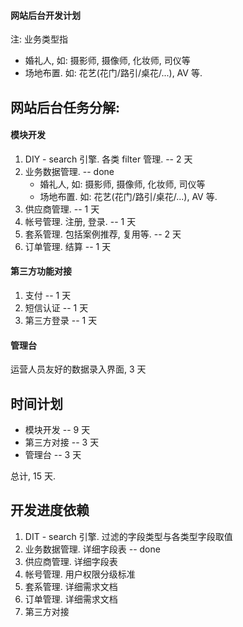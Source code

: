 #### 网站后台开发计划

注: 业务类型指

- 婚礼人, 如: 摄影师, 摄像师, 化妆师, 司仪等
- 场地布置. 如: 花艺(花门/路引/桌花/...), AV 等.

## 网站后台任务分解:

#### 模块开发

1. DIY - search 引擎. 各类 filter 管理.  -- 2 天
2. 业务数据管理.  -- done
    - 婚礼人, 如: 摄影师, 摄像师, 化妆师, 司仪等
    - 场地布置. 如: 花艺(花门/路引/桌花/...), AV 等.
3. 供应商管理.  -- 1 天
4. 帐号管理. 注册, 登录.  -- 1 天
5. 套系管理. 包括案例推荐, 复用等.  -- 2 天
6. 订单管理. 结算  -- 1 天

#### 第三方功能对接

1. 支付  -- 1 天
2. 短信认证  -- 1 天
3. 第三方登录 -- 1 天

#### 管理台

运营人员友好的数据录入界面, 3 天

## 时间计划

- 模块开发 -- 9 天
- 第三方对接 -- 3 天
- 管理台  -- 3 天

总计, 15 天.

## 开发进度依赖

1. DIT - search 引擎. 过滤的字段类型与各类型字段取值
2. 业务数据管理.  详细字段表 -- done
3. 供应商管理.  详细字段表
4. 帐号管理. 用户权限分级标准
5. 套系管理. 详细需求文档
6. 订单管理. 详细需求文档
7. 第三方对接
